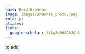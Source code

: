 ```yaml
---
name: Reid Brennan
image: images/Brennan_photo.jpeg
role: pi
aliases:
links:
  google-scholar: 4Ykg3a0AAAAJ&hl
---
```


to add
